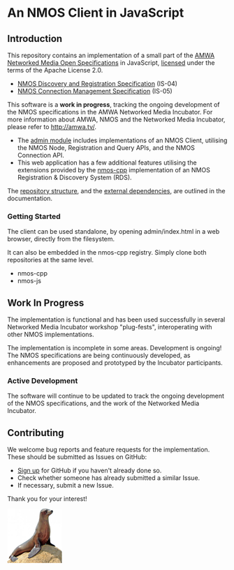 # An NMOS Client in JavaScript

## Introduction

This repository contains an implementation of a small part of the [AMWA Networked Media Open Specifications](https://github.com/AMWA-TV/nmos) in JavaScript, [licensed](LICENSE) under the terms of the Apache License 2.0.

- [NMOS Discovery and Registration Specification](https://github.com/AMWA-TV/nmos-discovery-registration) (IS-04)
- [NMOS Connection Management Specification](https://github.com/AMWA-TV/nmos-device-connection-management) (IS-05)

This software is a **work in progress**, tracking the ongoing development of the NMOS specifications in the AMWA Networked Media Incubator. For more information about AMWA, NMOS and the Networked Media Incubator, please refer to http://amwa.tv/.

- The [admin module](Development/admin) includes implementations of an NMOS Client, utilising the NMOS Node, Registration and Query APIs, and the NMOS Connection API.
- This web application has a few additional features utilising the extensions provided by the [nmos-cpp](https://github.com/sony/nmos-cpp) implementation of an NMOS Registration & Discovery System (RDS).

The [repository structure](Documents/Repository-Structure.md), and the [external dependencies](Documents/Dependencies.md), are outlined in the documentation.

### Getting Started

The client can be used standalone, by opening admin/index.html in a web browser, directly from the filesystem.

It can also be embedded in the nmos-cpp registry. Simply clone both repositories at the same level.

- nmos-cpp
- nmos-js

## Work In Progress

The implementation is functional and has been used successfully in several Networked Media Incubator workshop "plug-fests", interoperating with other NMOS implementations.

The implementation is incomplete in some areas. Development is ongoing! The NMOS specifications are being continuously developed, as enhancements are proposed and prototyped by the Incubator participants.

### Active Development

The software will continue to be updated to track the ongoing development of the NMOS specifications, and the work of the Networked Media Incubator.

## Contributing

We welcome bug reports and feature requests for the implementation. These should be submitted as Issues on GitHub:

- [Sign up](https://github.com/join) for GitHub if you haven't already done so.
- Check whether someone has already submitted a similar Issue.
- If necessary, submit a new Issue.

Thank you for your interest!

![This project was formerly known as sea-lion.](Documents/images/sea-lion.png?raw=true)
